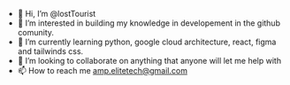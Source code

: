 - 👋 Hi, I’m @lostTourist
- 👀 I’m interested in building my knowledge in developement in the github comunity.
- 🌱 I’m currently learning python, google cloud architecture, react, figma and tailwinds css.
- 💞️ I’m looking to collaborate on anything that anyone will let me help with
- 📫 How to reach me amp.elitetech@gmail.com

<!---
lostTourist/lostTourist is a ✨ special ✨ repository because its `README.md` (this file) appears on your GitHub profile.
You can click the Preview link to take a look at your changes.
--->

